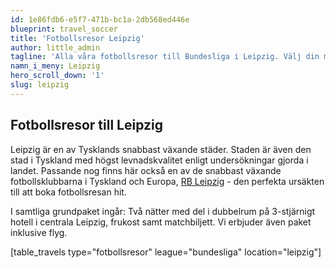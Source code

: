 ```yaml
---
id: 1e86fdb6-e5f7-471b-bc1a-2db568ed446e
blueprint: travel_soccer
title: 'Fotbollsresor Leipzig'
author: little_admin
tagline: 'Alla våra fotbollsresor till Bundesliga i Leipzig. Välj din match med biljett, hotell & flyg nedan.'
namn_i_meny: Leipzig
hero_scroll_down: '1'
slug: leipzig
---
```

<h2>Fotbollsresor till Leipzig</h2>
<p>Leipzig är en av Tysklands snabbast växande städer. Staden är även den stad i Tyskland med högst levnadskvalitet enligt undersökningar gjorda i landet. Passande nog finns här också en av de snabbast växande fotbollsklubbarna i Tyskland och Europa, <a href="https://olka.se/fotbollsresor/bundesliga/leipzig/rb-leipzig/">RB Leipzig</a> - den perfekta ursäkten till att boka fotbollsresan hit.</p>
<p>I samtliga grundpaket ingår: Två nätter med del i dubbelrum på 3-stjärnigt hotell i centrala Leipzig, frukost samt matchbiljett. Vi erbjuder även paket inklusive flyg.</p>
<p>[table_travels type="fotbollsresor" league="bundesliga" location="leipzig"]</p>
